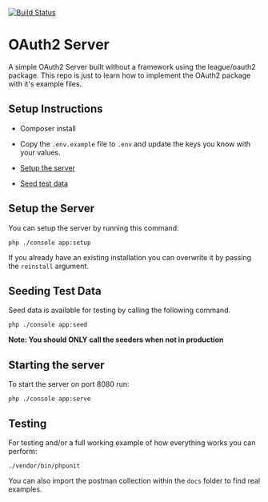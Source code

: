 [![Build Status](https://travis-ci.org/uk-casmith/OAuth2Server.svg?branch=add-travis-config)](https://travis-ci.org/uk-casmith/OAuth2Server)

# OAuth2 Server

A simple OAuth2 Server built without a framework using the league/oauth2 package. This repo is just to learn how to 
implement the OAuth2 package with it's example files. 

## Setup Instructions

- Composer install

- Copy the `.env.example` file to `.env` and update the keys you know with your values. 

- [Setup the server](#setup-the-server)

- [Seed test data](#seeding-test-data)

## Setup the Server

You can setup the server by running this command:

```
php ./console app:setup
```

If you already have an existing installation you can overwrite it by passing the `reinstall` argument.

## Seeding Test Data

Seed data is available for testing by calling the following command.

```
php ./console app:seed
```

**Note: You should ONLY call the seeders when not in production** 

## Starting the server

To start the server on port 8080 run:
```
php ./console app:serve
```

## Testing

For testing and/or a full working example of how everything works you can perform:

```
./vendor/bin/phpunit
```

You can also import the postman collection within the `docs` folder to find real examples.